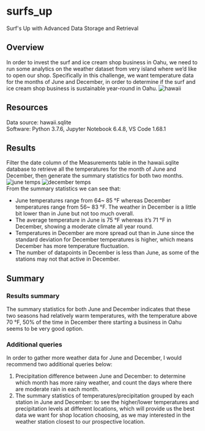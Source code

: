 # surfs_up
Surf's Up with Advanced Data Storage and Retrieval
## Overview
In order to invest the surf and ice cream shop business in Oahu, we need to run some analytics on the weather dataset from very island where we’d like to open our shop. Specifically in this challenge, we want temperature data for the months of June and December, in order to determine if the surf and ice cream shop business is sustainable year-round in Oahu.
![hawaii](https://user-images.githubusercontent.com/107179765/183343929-b2ffb186-5ed7-4238-9e81-232f991106c9.png)

## Resources
Data source: hawaii.sqlite <br/>
Software: Python 3.7.6,   Jupyter Notebook 6.4.8,   VS Code 1.68.1

## Results
Filter the date column of the Measurements table in the hawaii.sqlite database to retrieve all the temperatures for the month of June and December, then generate the summary statistics for both two months.<br/>
![june temps](https://user-images.githubusercontent.com/107179765/183343774-14a0157d-16b6-462c-bfd6-f84a93914394.png)
![december temps](https://user-images.githubusercontent.com/107179765/183343808-903be047-85ab-4a35-a8c3-eda74108a4a8.png)<br/>
From the summary statistics we can see that:<br/>
-	June temperatures range from 64~ 85 °F whereas December temperatures range from 56~ 83 °F. The weather in December is a little bit lower than in June but not too much overall.
-	The average temperature in June is 75 °F whereas it’s 71 °F in December, showing a moderate climate all year round.
-	Temperatures in December are more spread out than in June since the standard deviation for December temperatures is higher, which means December has more temperature fluctuation.
-	The number of datapoints in December is less than June, as some of the stations may not that active in December.

## Summary
### Results summary
The summary statistics for both June and December indicates that these two seasons had relatively warm temperatures, with the temperature above 70 °F, 50% of the time in December there starting a business in Oahu seems to be very good option.
### Additional queries
In order to gather more weather data for June and December, I would recommend two additional  queries below:<br/>
1.	Precipitation difference between June and December: to determine which month has more rainy weather, and count the days where there are moderate rain in each month.
2.	The summary statistics of temperatures/precipitation grouped by each station in June and December: to see the higher/lower temperatures and precipitation levels at different locations, which will provide us the best data we want for shop location choosing, as we may interested in the weather station closest to our prospective location.
